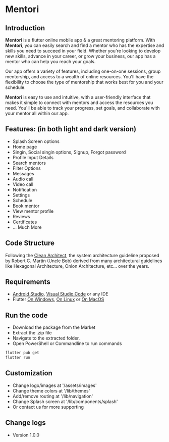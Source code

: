 # Mentori
## Introduction
<strong>Mentori</strong> is a flutter online mobile app &amp; a great mentoring platform. With <strong>Mentori</strong>,
  you can easily search and find a mentor who has the expertise and skills you need to succeed in your field.
  Whether you're looking to develop new skills, advance in your career, or grow your business, our app has a
  mentor who can help you reach your goals. <p>Our app offers a variety of features, including one-on-one
  sessions, group mentorship, and access to a wealth of online resources. You'll have the flexibility to
  choose the type of mentorship that works best for you and your schedule.</p> <p><strong>Mentori</strong> is easy to use and
  intuitive, with a user-friendly interface that makes it simple to connect with mentors and access the
  resources you need. You'll be able to track your progress, set goals, and collaborate with your mentor all
  within our app.
## Features: (in both light and dark version)
- Splash Screen options
- Home page
- Singin, Social singin options, Signup, Forgot password
- Profile Input Details
- Search mentors
- Filter Options
- Messages
- Audio call
- Video call
- Notification
- Settings
- Schedule
- Book mentor
- View mentor profile
- Reviews
- Certificates
- ... Much More

## Code Structure
Following the [Clean Architect](https://blog.codemagic.io/clean-architecture-explored/), the system architecture guideline proposed by Robert C. Martin (Uncle Bob) derived from many architectural guidelines like Hexagonal Architecture, Onion Architecture, etc... over the years.
## Requirements
- [Android Studio](https://developer.android.com/studio), [Visual Studio Code](https://docs.flutter.dev/get-started/editor?tab=vscode) or any IDE
- Flutter [On Windows](https://docs.flutter.dev/get-started/install/windows), [On Linux](https://docs.flutter.dev/get-started/install/linux) or [On MacOS](https://docs.flutter.dev/get-started/install/macos)
## Run the code 
- Download the package from the Market
- Extract the .zip file
- Navigate to the extracted folder.
- Open PowerShell or Commandline to run commands
```sh
flutter pub get
flutter run
```
## Customization
- Change logo/images at '/assets/images'
- Change theme colors at '/lib/themes'
- Add/remove routing at '/lib/navigation'
- Change Splash screen at '/lib/components/splash'
- Or contact us for more supporting
## Change logs
- Version 1.0.0 

